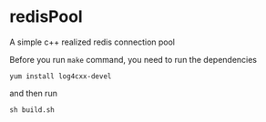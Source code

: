 # redisPool
A simple c++ realized redis connection pool

Before you run ```make``` command, you need to run the dependencies

```
yum install log4cxx-devel
```
and then run 
```
sh build.sh
```
